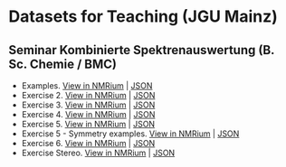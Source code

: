 # Datasets for Teaching (JGU Mainz)

## Seminar Kombinierte Spektrenauswertung (B. Sc. Chemie / BMC)

- Examples. [View in NMRium](https://www.nmrium.org/teaching#?toc=https://jliermann.github.io/nmr-dataset-jgumainz/data/examples.json) | [JSON](./data/examples.json)
- Exercise 2. [View in NMRium](https://www.nmrium.org/teaching#?toc=https://jliermann.github.io/nmr-dataset-jgumainz/data/exercise2.json) | [JSON](./data/exercise2.json)
- Exercise 3. [View in NMRium](https://www.nmrium.org/teaching#?toc=https://jliermann.github.io/nmr-dataset-jgumainz/data/exercise3.json) | [JSON](./data/exercise3.json)
- Exercise 4. [View in NMRium](https://www.nmrium.org/teaching#?toc=https://jliermann.github.io/nmr-dataset-jgumainz/data/exercise4.json) | [JSON](./data/exercise4.json)
- Exercise 5. [View in NMRium](https://www.nmrium.org/teaching#?toc=https://jliermann.github.io/nmr-dataset-jgumainz/data/exercise5.json) | [JSON](./data/exercise5.json)
- Exercise 5 - Symmetry examples. [View in NMRium](https://www.nmrium.org/teaching#?toc=https://jliermann.github.io/nmr-dataset-jgumainz/data/exercise5_examples.json) | [JSON](./data/exercise5_examples.json)
- Exercise 6. [View in NMRium](https://www.nmrium.org/teaching#?toc=https://jliermann.github.io/nmr-dataset-jgumainz/data/exercise6.json) | [JSON](./data/exercise6.json)
- Exercise Stereo. [View in NMRium](https://www.nmrium.org/teaching#?toc=https://jliermann.github.io/nmr-dataset-jgumainz/data/exercise_stereo.json) | [JSON](./data/exercise_stereo.json)

<!-- LINKS -->
